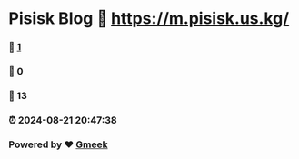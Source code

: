 #  Pisisk Blog :link: https://m.pisisk.us.kg/ 
### :page_facing_up: [1](https://m.pisisk.us.kg//tag.html) 
### :speech_balloon: 0 
### :hibiscus: 13 
### :alarm_clock: 2024-08-21 20:47:38 
### Powered by :heart: [Gmeek](https://github.com/Meekdai/Gmeek)
